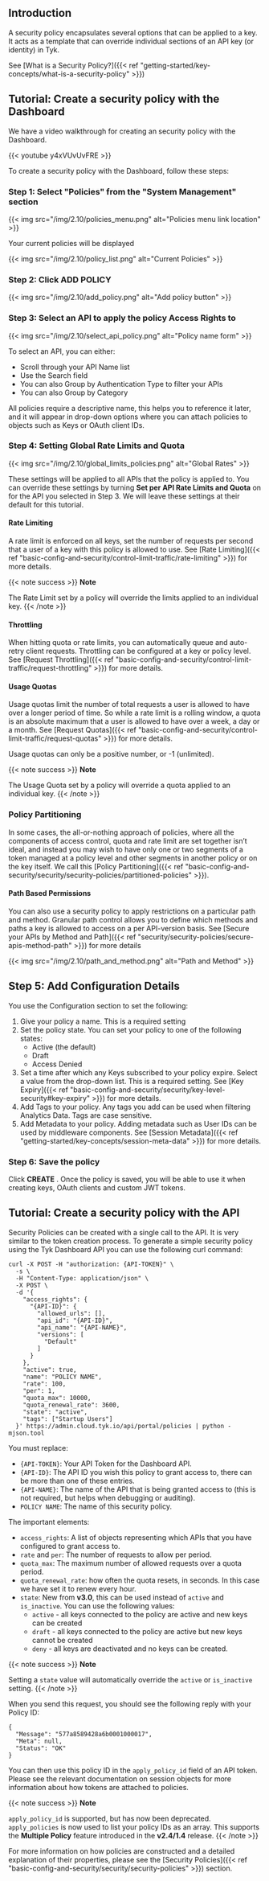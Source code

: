---
---

## Introduction

A security policy encapsulates several options that can be applied to a key. It acts as a template that can override individual sections of an API key (or identity) in Tyk.

See [What is a Security Policy?]({{< ref "getting-started/key-concepts/what-is-a-security-policy" >}})

## Tutorial: Create a security policy with the Dashboard

We have a video walkthrough for creating an security policy with the Dashboard.

{{< youtube y4xVUvUvFRE >}}

To create a security policy with the Dashboard, follow these steps:

### Step 1: Select "Policies" from the "System Management" section

{{< img src="/img/2.10/policies_menu.png" alt="Policies menu link location" >}}

Your current policies will be displayed

{{< img src="/img/2.10/policy_list.png" alt="Current Policies" >}}

### Step 2: Click ADD POLICY

{{< img src="/img/2.10/add_policy.png" alt="Add policy button" >}}

### Step 3: Select an API to apply the policy Access Rights to

{{< img src="/img/2.10/select_api_policy.png" alt="Policy name form" >}}

To select an API, you can either:

- Scroll through your API Name list
- Use the Search field
- You can also Group by Authentication Type to filter your APIs
- You can also Group by Category

All policies require a descriptive name, this helps you to reference it later, and it will appear in drop-down options where you can attach policies to objects such as Keys or OAuth client IDs.

### Step 4: Setting Global Rate Limits and Quota

{{< img src="/img/2.10/global_limits_policies.png" alt="Global Rates" >}}

These settings will be applied to all APIs that the policy is applied to. You can override these settings by turning **Set per API Rate Limits and Quota** on for the API you selected in Step 3. We will leave these settings at their default for this tutorial.

#### Rate Limiting

A rate limit is enforced on all keys, set the number of requests per second that a user of a key with this policy is allowed to use. See [Rate Limiting]({{< ref "basic-config-and-security/control-limit-traffic/rate-limiting" >}}) for more details.

{{< note success >}}
**Note**

The Rate Limit set by a policy will override the limits applied to an individual key.
{{< /note >}}

#### Throttling

When hitting quota or rate limits, you can automatically queue and auto-retry client requests. Throttling can be configured at a key or policy level. See [Request Throttling]({{< ref "basic-config-and-security/control-limit-traffic/request-throttling" >}}) for more details.

#### Usage Quotas

Usage quotas limit the number of total requests a user is allowed to have over a longer period of time. So while a rate limit is a rolling window, a quota is an absolute maximum that a user is allowed to have over a week, a day or a month. See [Request Quotas]({{< ref "basic-config-and-security/control-limit-traffic/request-quotas" >}}) for more details.

Usage quotas can only be a positive number, or -1 (unlimited).

{{< note success >}}
**Note**

The Usage Quota set by a policy will override a quota applied to an individual key.
{{< /note >}}

### Policy Partitioning

In some cases, the all-or-nothing approach of policies, where all the components of access control, quota and rate limit are set together isn’t ideal, and instead you may wish to have only one or two segments of a token managed at a policy level and other segments in another policy or on the key itself. We call this [Policy Partitioning]({{< ref "basic-config-and-security/security/security-policies/partitioned-policies" >}}).

#### Path Based Permissions

You can also use a security policy to apply restrictions on a particular path and method. Granular path control allows you to define which methods and paths a key is allowed to access on a per API-version basis. See [Secure your APIs by Method and Path]({{< ref "security/security-policies/secure-apis-method-path" >}}) for more details

{{< img src="/img/2.10/path_and_method.png" alt="Path and Method" >}}

## Step 5: Add Configuration Details

You use the Configuration section to set the following:

1. Give your policy a name. This is a required setting
2. Set the policy state. You can set your policy to one of the following states:
   - Active (the default)
   - Draft
   - Access Denied
3. Set a time after which any Keys subscribed to your policy expire. Select a value from the drop-down list. This is a required setting. See [Key Expiry]({{< ref "basic-config-and-security/security/key-level-security#key-expiry" >}}) for more details.
4. Add Tags to your policy. Any tags you add can be used when filtering Analytics Data. Tags are case sensitive.
5. Add Metadata to your policy. Adding metadata such as User IDs can be used by middleware components. See [Session Metadata]({{< ref "getting-started/key-concepts/session-meta-data" >}}) for more details.

### Step 6: Save the policy

Click **CREATE** . Once the policy is saved, you will be able to use it when creating keys, OAuth clients and custom JWT tokens.

## Tutorial: Create a security policy with the API

Security Policies can be created with a single call to the API. It is very similar to the token creation process. To generate a simple security policy using the Tyk Dashboard API you can use the following curl command:

```{.copyWrapper}
curl -X POST -H "authorization: {API-TOKEN}" \
  -s \
  -H "Content-Type: application/json" \
  -X POST \
  -d '{
    "access_rights": {
      "{API-ID}": {
        "allowed_urls": [],
        "api_id": "{API-ID}",
        "api_name": "{API-NAME}",
        "versions": [
          "Default"
        ]
      }
    },
    "active": true,
    "name": "POLICY NAME",
    "rate": 100,
    "per": 1,
    "quota_max": 10000,
    "quota_renewal_rate": 3600,
    "state": "active",
    "tags": ["Startup Users"]
  }' https://admin.cloud.tyk.io/api/portal/policies | python -mjson.tool
```

You must replace:

- `{API-TOKEN}`: Your API Token for the Dashboard API.
- `{API-ID}`: The API ID you wish this policy to grant access to, there can be more than one of these entries.
- `{API-NAME}`: The name of the API that is being granted access to (this is not required, but helps when debugging or auditing).
- `POLICY NAME`: The name of this security policy.

The important elements:

- `access_rights`: A list of objects representing which APIs that you have configured to grant access to.
- `rate` and `per`: The number of requests to allow per period.
- `quota_max`: The maximum number of allowed requests over a quota period.
- `quota_renewal_rate`: how often the quota resets, in seconds. In this case we have set it to renew every hour.
- `state`: New from **v3.0**, this can be used instead of `active` and `is_inactive`. You can use the following values:
  - `active` - all keys connected to the policy are active and new keys can be created
  - `draft` - all keys connected to the policy are active but new keys cannot be created
  - `deny` - all keys are deactivated and no keys can be created.

{{< note success >}}
**Note**

Setting a `state` value will automatically override the `active` or `is_inactive` setting.
{{< /note >}}

When you send this request, you should see the following reply with your Policy ID:

```
{
  "Message": "577a8589428a6b0001000017",
  "Meta": null,
  "Status": "OK"
}
```

You can then use this policy ID in the `apply_policy_id` field of an API token. Please see the relevant documentation on session objects for more information about how tokens are attached to policies.

{{< note success >}}
**Note**

`apply_policy_id` is supported, but has now been deprecated. `apply_policies` is now used to list your policy IDs as an array. This supports the **Multiple Policy** feature introduced in the **v2.4/1.4** release.
{{< /note >}}

For more information on how policies are constructed and a detailed explanation of their properties, please see the [Security Policies]({{< ref "basic-config-and-security/security/security-policies" >}}) section.
